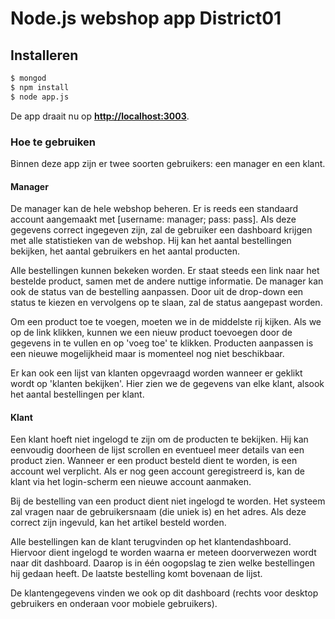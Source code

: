 # Node.js webshop app District01

## Installeren


```sh
$ mongod
$ npm install
$ node app.js
```

De app draait nu op **<http://localhost:3003>**.

### Hoe te gebruiken

Binnen deze app zijn er twee soorten gebruikers: een manager en een klant.

#### Manager

De manager kan de hele webshop beheren. Er is reeds een standaard account aangemaakt met [username: manager; pass: pass]. Als deze gegevens correct ingegeven zijn, zal de gebruiker een dashboard krijgen met alle statistieken van de webshop. Hij kan het aantal bestellingen bekijken, het aantal gebruikers en het aantal producten.

Alle bestellingen kunnen bekeken worden. Er staat steeds een link naar het bestelde product, samen met de andere nuttige informatie. De manager kan ook de status van de bestelling aanpassen. Door uit de drop-down een status te kiezen en vervolgens op te slaan, zal de status aangepast worden.

Om een product toe te voegen, moeten we in de middelste rij kijken. Als we op de link klikken, kunnen we een nieuw product toevoegen door de gegevens in te vullen en op 'voeg toe' te klikken.
Producten aanpassen is een nieuwe mogelijkheid maar is momenteel nog niet beschikbaar.

Er kan ook een lijst van klanten opgevraagd worden wanneer er geklikt wordt op 'klanten bekijken'. Hier zien we de gegevens van elke klant, alsook het aantal bestellingen per klant.

#### Klant

Een klant hoeft niet ingelogd te zijn om de producten te bekijken. Hij kan eenvoudig doorheen de lijst scrollen en eventueel meer details van een product zien.
Wanneer er een product besteld dient te worden, is een account wel verplicht. Als er nog geen account geregistreerd is, kan de klant via het login-scherm een nieuwe account aanmaken.

Bij de bestelling van een product dient niet ingelogd te worden. Het systeem zal vragen naar de gebruikersnaam (die uniek is) en het adres. Als deze correct zijn ingevuld, kan het artikel besteld worden.

Alle bestellingen kan de klant terugvinden op het klantendashboard. Hiervoor dient ingelogd te worden waarna er meteen doorverwezen wordt naar dit dashboard. Daarop is in één oogopslag te zien welke bestellingen hij gedaan heeft. De laatste bestelling komt bovenaan de lijst.

De klantengegevens vinden we ook op dit dashboard (rechts voor desktop gebruikers en onderaan voor mobiele gebruikers).